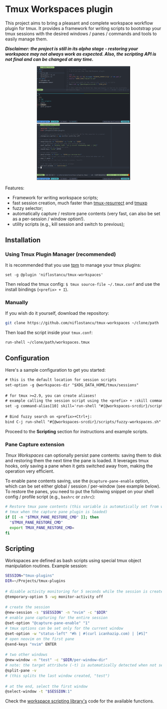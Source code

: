 # Tmux Workspaces plugin

This project aims to bring a pleasant and complete workspace workflow plugin for
tmux.
It provides a framework for writing scripts to bootstrap your tmux sessions with
the desired windows / panes / commands and tools to easily manage them.

**_Disclaimer: the project is still in its alpha stage - restoring
your workspace may not always work as expected.
Also, the scripting API is not final and can be changed at any time._**

<p align="center">
<img src="/docs/screenshots/fuzzy_selector.png?raw=true" alt="Fuzzy Selector"
  title="Fuzzy Selector" width="300">
<img src="/docs/screenshots/workspace_script.png?raw=true" alt="Workspace
  Script" title="Workspace Script " width="300">
</p>

Features:

- Framework for writing workspace scripts;
- fast session creation, much faster than
  [tmux-resurrect](https://github.com/tmux-plugins/tmux-resurrect<Paste>) and
  [tmuxp](https://github.com/tmux-python/tmuxp/)
- fuzzy selector;
- automatically capture / restore pane contents (very fast, can also be set as
  a per-session / window option!).
- utility scripts (e.g., kill session and switch to previous);

## Installation

### Using Tmux Plugin Manager (recommended)

It is recommended that you use [tpm](https://github.com/tmux-plugins/tpm/) to
manage your tmux plugins:

```tmux
set -g @plugin 'niflostancu/tmux-workspaces'
```

Then reload the tmux config: `$ tmux source-file ~/.tmux.conf` and use the
install bindings (`<prefix> + I`).

### Manually

If you wish do it yourself, download the repository:
```sh
git clone https://github.com/niflostancu/tmux-workspaces ~/clone/path
```

Then load the script inside your `tmux.conf`:
```txt
run-shell ~/clone/path/workspaces.tmux
```

## Configuration

Here's a sample configuration to get you started:

```txt
# this is the default location for session scripts
set-option -g @workspaces-dir "$XDG_DATA_HOME/tmux/sessions"

# for tmux >=2.9, you can create aliases!
# example calling the session script using the <prefix> + :skill command:
set -g command-alias[10] skill='run-shell "#{@workspaces-srcdir}/scripts/kill-session.sh"'

# Bind fuzzy search on <prefix>+Ctrl+j:
bind C-j run-shell "#{@workspaces-srcdir}/scripts/fuzzy-workspaces.sh"
```

Proceed to the **Scripting** section for instructions and example scripts.

### Pane Capture extension

*Tmux Workspaces* can optionally persist pane contents: saving them to disk and
restoring them the next time the pane is loaded. It leverages tmux hooks, only
saving a pane when it gets switched away from, making the operation very efficient.

To enable pane contents saving, use the `@capture-pane-enable` option, which can
be set either global / session / per-window (see example below).
To restore the panes, you need to put the following snippet on your shell config
/ profile script (e.g., `bashrc` or `zshrc`):

```bash
# Restore tmux pane contents (this variable is automatically set from within the
# tmux when the capture pane plugin is loaded)
if [[ -n "$TMUX_PANE_RESTORE_CMD" ]]; then
  "$TMUX_PANE_RESTORE_CMD"
  export TMUX_PANE_RESTORE_CMD=
fi
```


## Scripting

Workspaces are defined as bash scripts using special tmux object manipulation
routines. Example session:

```sh
SESSION="tmux-plugins"
DIR=~/Projects/tmux-plugins

# disable activity monitoring for 5 seconds while the session is created
@temporary-option 5 -wg monitor-activity off

# create the session
@new-session -s "$SESSION" -n "nvim" -c "$DIR"
# enable pane capturing for the entire session
@set-option "@capture-pane-enable" "1"
# tmux options can be set only for the current window
@set-option -w "status-left" "#h | #(curl icanhazip.com) | [#S]"
# open neovim on the first pane
@send-keys "nvim" ENTER

# two other windows
@new-window -n "test" -c "$DIR/per-window-dir"
# note: the target attribute (-t) is automatically detected when not set
@split-pane -v
# (this splits the last window created, "test")

# at the end, select the first window
@select-window -t "$SESSION:1"
```

Check the [workspace scripting library's](lib/workspace-lib.sh) code for
the available functions.

